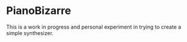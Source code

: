 # PianoBizarre

This is a work in progress and personal experiment in trying to create a simple synthesizer.
